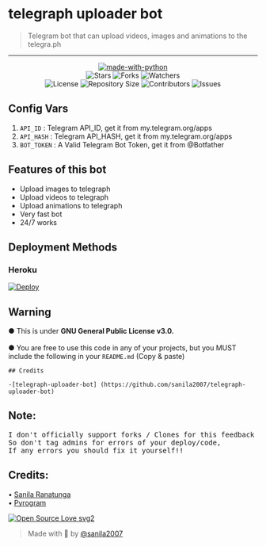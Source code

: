 <h1 align= left>telegraph uploader bot</h1>

> Telegram bot that can upload videos, images and animations to the telegra.ph
----

    
<p align="center">
<a href="https://python.org"><img src="http://forthebadge.com/images/badges/made-with-python.svg" alt="made-with-python"></a>
<br>
    <img src="https://img.shields.io/github/stars/sanila2007/telegraph-uploader-bot?style=for-the-badge" alt="Stars">
    <img src="https://img.shields.io/github/forks/sanila2007/telegraph-uploader-bot?style=for-the-badge" alt="Forks">
    <img src="https://img.shields.io/github/watchers/sanila2007/telegraph-uploader-bot?style=for-the-badge" alt="Watchers"> 
<br>
    <img src="https://img.shields.io/github/license/sanila2007/telegraph-uploader-bot?style=for-the-badge" alt="License">
    <img src="https://img.shields.io/github/repo-size/sanila2007/telegraph-uploader-bot?style=for-the-badge" alt="Repository Size">
    <img src="https://img.shields.io/github/contributors/sanila2007/telegraph-uploader-bot?style=for-the-badge" alt="Contributors">
    <img src="https://img.shields.io/github/issues/sanila2007/telegraph-uploader-bot?style=for-the-badge" alt="Issues">
</p>  


## Config Vars
1. `API_ID` : Telegram API_ID, get it from my.telegram.org/apps
2. `API_HASH` : Telegram API_HASH, get it from my.telegram.org/apps
3. `BOT_TOKEN` : A Valid Telegram Bot Token, get it from @Botfather

## Features of this bot

- Upload images to telegraph
- Upload videos to telegraph
- Upload animations to telegraph
- Very fast bot
- 24/7 works
  
## Deployment Methods

### Heroku

[![Deploy](https://www.herokucdn.com/deploy/button.svg)](https://heroku.com/deploy?template=https://github.com/botza69/telegraph-up-bot)
 
## Warning
 ● This is under <b>GNU General Public License v3.0.</b><br><br>
 ● You are free to use this code in any of your projects, but you MUST include the following in your `README.md` (Copy & paste)<br>

```
## Credits
 
-[telegraph-uploader-bot] (https://github.com/sanila2007/telegraph-uploader-bot)

```

## Note: <br>

<pre>I don't officially support forks / Clones for this feedback bot,
So don't tag admins for errors of your deploy/code, 
If any errors you should fix it yourself!!</pre>

## Credits: <br>
 • <a href="https://github.com/sanila2007">Sanila Ranatunga</a> <br>
 • <a href="https://github.com/pyrogram/pyrogram">Pyrogram</a> 
  
[![Open Source Love svg2](https://badges.frapsoft.com/os/v2/open-source.svg?v=103)](https://github.com/sanila2007/feedback-bot)   

> Made with 💞 by <a href="https://github.com/sanila2007">@sanila2007</a> 
   
